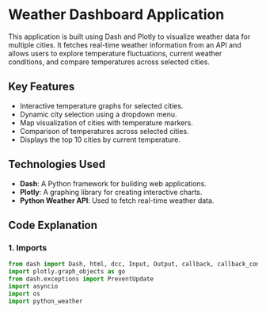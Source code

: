 # Weather Dashboard Application

This application is built using Dash and Plotly to visualize weather data for multiple cities. It fetches real-time weather information from an API and allows users to explore temperature fluctuations, current weather conditions, and compare temperatures across selected cities.

## Key Features
- Interactive temperature graphs for selected cities.
- Dynamic city selection using a dropdown menu.
- Map visualization of cities with temperature markers.
- Comparison of temperatures across selected cities.
- Displays the top 10 cities by current temperature.

## Technologies Used
- **Dash**: A Python framework for building web applications.
- **Plotly**: A graphing library for creating interactive charts.
- **Python Weather API**: Used to fetch real-time weather data.

## Code Explanation

### 1. Imports
```python
from dash import Dash, html, dcc, Input, Output, callback, callback_context
import plotly.graph_objects as go
from dash.exceptions import PreventUpdate
import asyncio
import os
import python_weather
